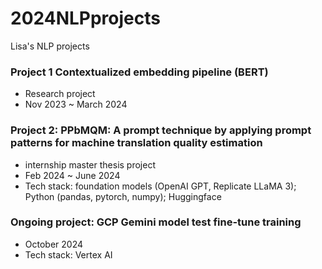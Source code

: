 # 2024NLPprojects
Lisa's NLP projects

### Project 1 Contextualized embedding pipeline (BERT)
- Research project
- Nov 2023 ~ March 2024

### Project 2: PPbMQM: A prompt technique by applying prompt patterns for machine translation quality estimation 
- internship master thesis project
- Feb 2024 ~ June 2024
- Tech stack: foundation models (OpenAI GPT, Replicate LLaMA 3); Python (pandas, pytorch, numpy); Huggingface

### Ongoing project: GCP Gemini model test fine-tune training
- October 2024
- Tech stack: Vertex AI
